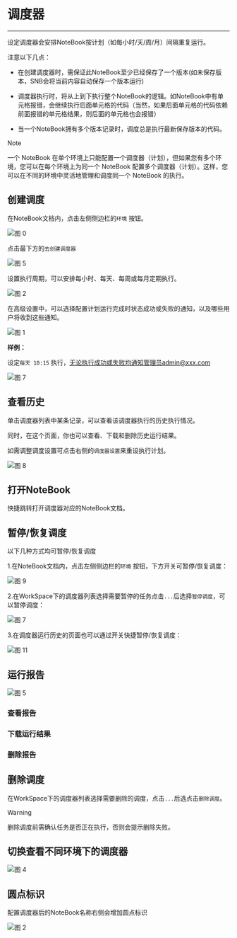 # 调度器
---
<!-- 是什么 -->

设定调度器会安排NoteBook按计划（如每小时/天/周/月）间隔重复运行。

注意以下几点：

- 在创建调度器时，需保证此NoteBook至少已经保存了一个版本(如未保存版本，SNB会将当前内容自动保存一个版本运行)
  
- 调度器执行时，将从上到下执行整个NoteBook的逻辑。如NoteBook中有单元格报错，会继续执行后面单元格的代码（当然，如果后面单元格的代码依赖前面报错的单元格结果，则后面的单元格也会报错）
  
- 当一个NoteBook拥有多个版本记录时，调度总是执行最新保存版本的代码。


> [!NOTE]
> 一个 NoteBook 在单个环境上只能配置一个调度器（计划），但如果您有多个环境，您可以在每个环境上为同一个 NoteBook 配置多个调度器（计划）。这样，您可以在不同的环境中灵活地管理和调度同一个 NoteBook 的执行。

## 创建调度

在NoteBook文档内，点击左侧侧边栏的`环境` 按钮。 

<!-- ![图 3](../images/env.png)   -->
![图 0](../images/d8d16648a4f6529e150dee82216630028c4c708199ff327d12abec74a3622ef3.png)  


点击最下方的`去创建调度器`

![图 5](../images/sche.png)  

设置执行周期，可以安排每小时、每天、每周或每月定期执行。

![图 2](../images/%E5%91%A8%E6%9C%9F%E8%AE%BE%E7%BD%AE.png)  

在高级设置中，可以选择配置计划运行完成时状态成功或失败的通知，以及哪些用户将收到这些通知。

<!-- ![图 6](../images/whogetmessage.png)   -->
![图 1](../images/678ea41c757b789d9fb350758df1e12deb93e776f451a770e88edcd6d41e6e00.png)  



**样例：**

设定`每天 10:15` 执行，无论执行成功或失败均通知管理员admin@xxx.com


![图 7](../images/schesample.png)  

## 查看历史

单击调度器列表中某条记录，可以查看该调度器执行的历史执行情况。

同时，在这个页面，你也可以查看、下载和删除历史运行结果。

如需调整调度设置可点击右侧的`调度器设置`来重设执行计划。

![图 8](../images/hissche.png)  


## 打开NoteBook

快捷跳转打开调度器对应的NoteBook文档。

## 暂停/恢复调度

以下几种方式均可暂停/恢复调度

1.在NoteBook文档内，点击左侧侧边栏的`环境` 按钮，下方开关可暂停/恢复调度：

![图 9](../images/pause.png)  

2.在WorkSpace下的调度器列表选择需要暂停的任务点击`...`后选择`暂停调度`，可以暂停调度：

![图 7](../images/0d80084986f269d5aec466c19770f126dbeebe758187975f1bb7519069e190ed.png)  

3.在调度器运行历史的页面也可以通过开关快捷暂停/恢复调度：

![图 11](../images/pauss.png)  

## 运行报告



![图 5](../images/b7516ebcee0eaabe85c5476ca5b2132e55877fc02488184af76ece13a99b0183.png)  

### 查看报告



### 下载运行结果

### 删除报告

## 删除调度

在WorkSpace下的调度器列表选择需要删除的调度，点击`...`后选点击`删除调度`。

> [!Warning]
> 删除调度前需确认任务是否正在执行，否则会提示删除失败。

## 切换查看不同环境下的调度器

<!-- ![图 12](../images/sches.png)   -->
<!-- ![图 3](../images/02140596c95b6efbcbe91e1137c6d84f5fe1f6ff0126fea1287cafcd0c0089ad.png)   -->
![图 4](../images/6ba5410d90d6d0ccad1941b4f35df66542032b286a8f976a22329d023b93a7db.png)  


## 圆点标识

配置调度器后的NoteBook名称右侧会增加圆点标识

<!-- ![图 13](../images/iconsche.png)   -->
![图 2](../images/f6eaa7386d91c84bda4f28df06078d0f6dbef0bb54d9af58afdc5aadbe8d8304.png)  












